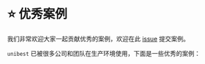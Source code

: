 # ⭐ 优秀案例

我们非常欢迎大家一起贡献优秀的案例，欢迎在此 [issue](https://github.com/feige996/unibest/issues/139) 提交案例。

`unibest` 已被很多公司和团队在生产环境使用，下面是一些优秀的案例：

<script setup>
  import bairun from './佰润.png'
  import jinhuopingtai from './进货平台.png'
  import chengzhanggui from './橙掌柜.png'
  import yundapai from './云打牌.png'
  import xinlingshenhui from './心领神绘AI.png'
  import jianyimingpian from './简逸名片.png'
  import jiansuotong from './监所通.png'
  import jiansuoyou from './监所邮.png'
  import yinxiaole from './消印乐.png'
  import xiangyouxiaozhan from './随享小栈.png'

  const  cases = [
    {
        name: '佰润', 
        desc: '月销200w+',  
        image: bairun,
    },
    {
        name: '进货平台', 
        desc: '月销200w+',  
        image: jinhuopingtai,
    },
    {
        name: '橙掌柜', 
        desc: '月销200w+',  
        image: chengzhanggui,
    },
    {
        name: '心领神绘AI', 
        desc: 'AI绘画、聊天工具，对接midjourney官方API接口生成',  
        image: xinlingshenhui,
    },
    {
        name: '随享小栈', 
        desc: '帮助你在浮躁社会中沉淀、记录真实生活的社交笔记空间',  
        image: xiangyouxiaozhan,
    },
    {
        name: '云打牌记账本', 
        desc: '',  
        image:yundapai,
    },
    {
        name: '监所通', 
        desc: '出入所管理',  
        image:jiansuotong,
    },
    {
        name: '监所邮', 
        desc: '寄信管理',  
        image: jiansuoyou,
    },
    {
        name: '简逸名片', 
        desc: '“简逸”数字名片拥有秘书代建功能，为您创建精美名片，用于您的数字社交。',  
        image:jianyimingpian,
    },
    {
        name: '消印乐', 
        desc: '一个超级简单的去水印小程序',  
        image:yinxiaole,
    },
    
]
</script>

<div class="cases-container">
  <el-card v-for="(item, index) in cases" :key="index" shadow="hover">
    <template #header>
      <span class="case-title">{{ item.name }}</span>
      <span class="case-desc">{{ item.desc }}</span>
    </template>
    <el-image :src="item.image" />
  </el-card>
</div>

<style scoped>
.cases-container {
  display: grid;
  grid-template-columns: repeat(auto-fill, minmax(200px, 1fr));
  gap: 20px;
  margin: 20px 0;
}

.case-title {
font-size: 18px;
font-weight: 500;
}

.case-desc {
margin-left: 10px;
font-size: 14px;
color: #999;
}

:deep(.el-card\_\_body .el-image) {
width: 100%;
border-radius: 4px;
}
</style>
